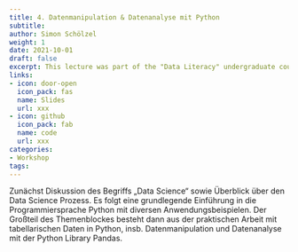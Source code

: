 ```yaml
---
title: 4. Datenmanipulation & Datenanalyse mit Python
subtitle: 
author: Simon Schölzel
weight: 1
date: 2021-10-01
draft: false
excerpt: This lecture was part of the "Data Literacy" undergraduate course held at University of Münster, School of Business and Economics (summer term 2022). 🎓
links:
- icon: door-open
  icon_pack: fas
  name: Slides
  url: xxx
- icon: github
  icon_pack: fab
  name: code
  url: xxx
categories:
- Workshop
tags:
---
```


Zunächst Diskussion des Begriffs „Data Science“ sowie Überblick über den Data Science Prozess. Es folgt eine grundlegende Einführung in die Programmiersprache Python mit diversen Anwendungsbeispielen. Der Großteil des Themenblockes besteht dann aus der praktischen Arbeit mit tabellarischen Daten in Python, insb. Datenmanipulation und Datenanalyse mit der Python Library Pandas.
